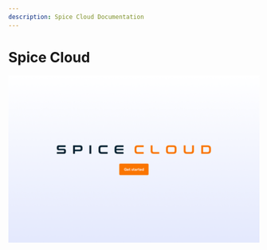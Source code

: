 ```yaml
---
description: Spice Cloud Documentation
---
```


# Spice Cloud

![Get started with Spice Cloud](.gitbook/assets/image%20%281%29.png)

